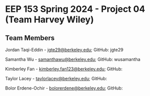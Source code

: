 # EEP 153 Spring 2024 - Project 04 (Team Harvey Wiley)

## Team Members
Jordan Taqi-Eddin - jgte29@berkeley.edu; GitHub: jgte29

Samantha Wu - samanthawu@berkeley.edu; GitHub: wusamantha

Kimberley Fan - kimberley.fan123@berkeley.edu; GitHub: 

Taylor Lacey - taylorlacey@berkeley.edu; GitHub: 

Bolor Erdene-Ochir - bolorerdene@berkeley.edu; GitHub: 
